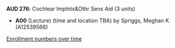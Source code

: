 **AUD 276**: Cochlear Implnts&Othr Sens Aid (3 units)

- **A00** (Lecture) (time and location TBA) by Spriggs, Meghan K (A12539566)

[Enrollment numbers over time](./AUD276.tsv)
